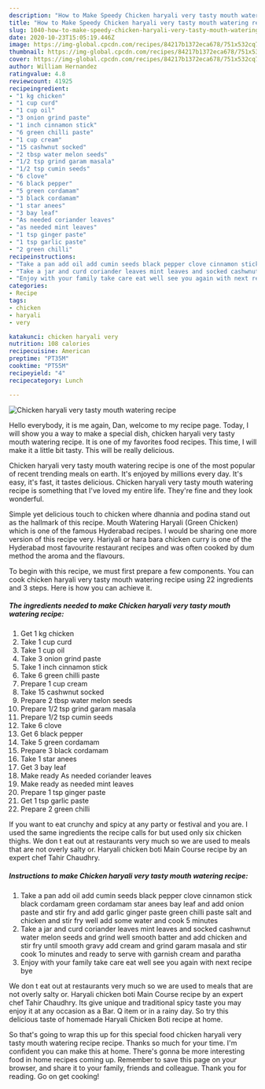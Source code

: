 ```yaml
---
description: "How to Make Speedy Chicken haryali very tasty mouth watering recipe"
title: "How to Make Speedy Chicken haryali very tasty mouth watering recipe"
slug: 1040-how-to-make-speedy-chicken-haryali-very-tasty-mouth-watering-recipe
date: 2020-10-23T15:05:19.446Z
image: https://img-global.cpcdn.com/recipes/84217b1372eca678/751x532cq70/chicken-haryali-very-tasty-mouth-watering-recipe-recipe-main-photo.jpg
thumbnail: https://img-global.cpcdn.com/recipes/84217b1372eca678/751x532cq70/chicken-haryali-very-tasty-mouth-watering-recipe-recipe-main-photo.jpg
cover: https://img-global.cpcdn.com/recipes/84217b1372eca678/751x532cq70/chicken-haryali-very-tasty-mouth-watering-recipe-recipe-main-photo.jpg
author: William Hernandez
ratingvalue: 4.8
reviewcount: 41925
recipeingredient:
- "1 kg chicken"
- "1 cup curd"
- "1 cup oil"
- "3 onion grind paste"
- "1 inch cinnamon stick"
- "6 green chilli paste"
- "1 cup cream"
- "15 cashwnut socked"
- "2 tbsp water melon seeds"
- "1/2 tsp grind garam masala"
- "1/2 tsp cumin seeds"
- "6 clove"
- "6 black pepper"
- "5 green cordamam"
- "3 black cordamam"
- "1 star anees"
- "3 bay leaf"
- "As needed coriander leaves"
- "as needed mint leaves"
- "1 tsp ginger paste"
- "1 tsp garlic paste"
- "2 green chilli"
recipeinstructions:
- "Take a pan add oil add cumin seeds black pepper clove cinnamon stick black cordamam green cordamam star anees bay leaf and add onion paste and stir fry and add garlic ginger paste green chilli paste salt and chicken and stir fry well add some water and cook 5 minutes"
- "Take a jar and curd coriander leaves mint leaves and socked cashwnut water melon seeds and grind well smooth batter and add chicken and stir fry until smooth gravy add cream and grind garam masala and stir cook 1o minutes and ready to serve with garnish cream and paratha"
- "Enjoy with your family take care eat well see you again with next recipe bye"
categories:
- Recipe
tags:
- chicken
- haryali
- very

katakunci: chicken haryali very 
nutrition: 108 calories
recipecuisine: American
preptime: "PT35M"
cooktime: "PT55M"
recipeyield: "4"
recipecategory: Lunch

---
```



![Chicken haryali very tasty mouth watering recipe](https://img-global.cpcdn.com/recipes/84217b1372eca678/751x532cq70/chicken-haryali-very-tasty-mouth-watering-recipe-recipe-main-photo.jpg)

Hello everybody, it is me again, Dan, welcome to my recipe page. Today, I will show you a way to make a special dish, chicken haryali very tasty mouth watering recipe. It is one of my favorites food recipes. This time, I will make it a little bit tasty. This will be really delicious.

Chicken haryali very tasty mouth watering recipe is one of the most popular of recent trending meals on earth. It's enjoyed by millions every day. It's easy, it's fast, it tastes delicious. Chicken haryali very tasty mouth watering recipe is something that I've loved my entire life. They're fine and they look wonderful.

Simple yet delicious touch to chicken where dhannia and podina stand out as the hallmark of this recipe. Mouth Watering Haryali (Green Chicken) which is one of the famous Hyderabad recipes. I would be sharing one more version of this recipe very. Hariyali or hara bara chicken curry is one of the Hyderabad most favourite restaurant recipes and was often cooked by dum method the aroma and the flavours.


To begin with this recipe, we must first prepare a few components. You can cook chicken haryali very tasty mouth watering recipe using 22 ingredients and 3 steps. Here is how you can achieve it.

<!--inarticleads1-->

##### The ingredients needed to make Chicken haryali very tasty mouth watering recipe:

1. Get 1 kg chicken
1. Take 1 cup curd
1. Take 1 cup oil
1. Take 3 onion grind paste
1. Take 1 inch cinnamon stick
1. Take 6 green chilli paste
1. Prepare 1 cup cream
1. Take 15 cashwnut socked
1. Prepare 2 tbsp water melon seeds
1. Prepare 1/2 tsp grind garam masala
1. Prepare 1/2 tsp cumin seeds
1. Take 6 clove
1. Get 6 black pepper
1. Take 5 green cordamam
1. Prepare 3 black cordamam
1. Take 1 star anees
1. Get 3 bay leaf
1. Make ready As needed coriander leaves
1. Make ready as needed mint leaves
1. Prepare 1 tsp ginger paste
1. Get 1 tsp garlic paste
1. Prepare 2 green chilli


If you want to eat crunchy and spicy at any party or festival and you are. I used the same ingredients the recipe calls for but used only six chicken thighs. We don t eat out at restaurants very much so we are used to meals that are not overly salty or. Haryali chicken boti Main Course recipe by an expert chef Tahir Chaudhry. 

<!--inarticleads2-->

##### Instructions to make Chicken haryali very tasty mouth watering recipe:

1. Take a pan add oil add cumin seeds black pepper clove cinnamon stick black cordamam green cordamam star anees bay leaf and add onion paste and stir fry and add garlic ginger paste green chilli paste salt and chicken and stir fry well add some water and cook 5 minutes
1. Take a jar and curd coriander leaves mint leaves and socked cashwnut water melon seeds and grind well smooth batter and add chicken and stir fry until smooth gravy add cream and grind garam masala and stir cook 1o minutes and ready to serve with garnish cream and paratha
1. Enjoy with your family take care eat well see you again with next recipe bye


We don t eat out at restaurants very much so we are used to meals that are not overly salty or. Haryali chicken boti Main Course recipe by an expert chef Tahir Chaudhry. Its give unique and traditional spicy taste you may enjoy it at any occasion as a Bar. Q item or in a rainy day. So try this delicious taste of homemade Haryali Chicken Boti recipe at home. 

So that's going to wrap this up for this special food chicken haryali very tasty mouth watering recipe recipe. Thanks so much for your time. I'm confident you can make this at home. There's gonna be more interesting food in home recipes coming up. Remember to save this page on your browser, and share it to your family, friends and colleague. Thank you for reading. Go on get cooking!
